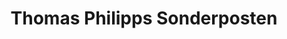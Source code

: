 ---
title: "Thomas Philipps Sonderposten"
url: /wesel/thomas-philipps-sonderposten/
shop: Kramladen
---